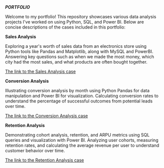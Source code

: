 ***PORTFOLIO***


Welcome to my portfolio! This repository showcases various data analysis projects I've worked on using Python, SQL, and Power BI. Below are concise descriptions of the cases included in this portfolio:


**Sales Analysis**

Exploring a year's worth of sales data from an electronics store using Python tools like Pandas and Matplotlib, along with MySQL and PowerBI. Answering key questions such as when we made the most money, which city had the most sales, and what products are often bought together.

[The link to the Sales Analysis case](https://github.com/IrinaMoshik/data_analyst_portfolio/blob/main/Sales_analysis/READMY.md)

**Conversion Analysis**

Illustrating conversion analysis by month using Python Pandas for data manipulation and Power BI for visualization. Calculating conversion rates to understand the percentage of successful outcomes from potential leads over time.

[The link to the Conversion Analysis case](https://github.com/IrinaMoshik/data_analyst_portfolio/blob/main/Test_case_conversion/READMY.md)

**Retention Analysis**

Demonstrating cohort analysis, retention, and ARPU metrics using SQL queries and visualization with Power BI. Analyzing user cohorts, measuring retention rates, and calculating the average revenue per user to understand customer behavior over time.

[The link to the Retention Analysis case](https://github.com/IrinaMoshik/data_analyst_portfolio/blob/main/Test_case_retention/READMY.md)

